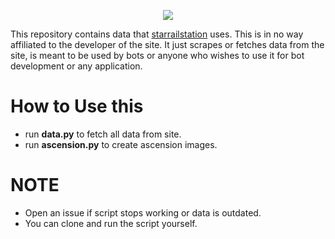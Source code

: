 <p align="center">
  <img src="https://raw.githubusercontent.com/reko-beep/hsr-data/master/logo.png?raw=true" />
</p>





This repository contains data that [starrailstation](https://starrailstation.com) uses. This is in no way affiliated to the developer of the site. It just scrapes or fetches data from the site, is meant to be used by bots or anyone who wishes to use it for bot development or any application.


# How to Use this

- run **data.py** to fetch all data from site.
- run **ascension.py** to create ascension images.

# NOTE


* Open an issue if script stops working or data is outdated.
* You can clone and run the script yourself.
